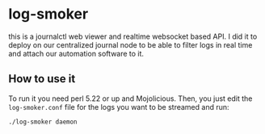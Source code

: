 # log-smoker

this is a journalctl web viewer and realtime websocket based API. I did it to deploy on our centralized journal node to be able to filter logs in real time and attach our automation software to it.

## How to use it

To run it you need perl 5.22 or up and Mojolicious. Then, you just edit the `log-smoker.conf` file for the logs you want to be streamed and run:

```bash
./log-smoker daemon
```

